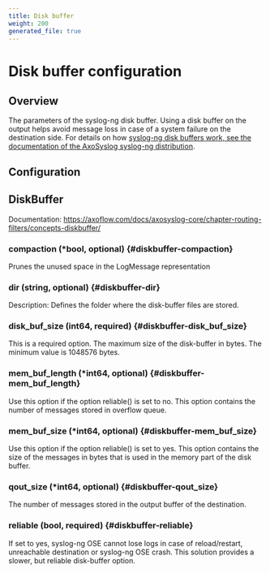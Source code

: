 ```yaml
---
title: Disk buffer
weight: 200
generated_file: true
---
```


# Disk buffer configuration
## Overview
 The parameters of the syslog-ng disk buffer. Using a disk buffer on the output helps avoid message loss in case of a system failure on the destination side.
 For details on how [syslog-ng disk buffers work, see the documentation of the AxoSyslog syslog-ng distribution](https://axoflow.com/docs/axosyslog-core/chapter-routing-filters/concepts-diskbuffer/).

## Configuration
## DiskBuffer

Documentation: https://axoflow.com/docs/axosyslog-core/chapter-routing-filters/concepts-diskbuffer/

### compaction (*bool, optional) {#diskbuffer-compaction}

Prunes the unused space in the LogMessage representation 


### dir (string, optional) {#diskbuffer-dir}

Description: Defines the folder where the disk-buffer files are stored. 


### disk_buf_size (int64, required) {#diskbuffer-disk_buf_size}

This is a required option. The maximum size of the disk-buffer in bytes. The minimum value is 1048576 bytes. 


### mem_buf_length (*int64, optional) {#diskbuffer-mem_buf_length}

Use this option if the option reliable() is set to no. This option contains the number of messages stored in overflow queue. 


### mem_buf_size (*int64, optional) {#diskbuffer-mem_buf_size}

Use this option if the option reliable() is set to yes. This option contains the size of the messages in bytes that is used in the memory part of the disk buffer. 


### qout_size (*int64, optional) {#diskbuffer-qout_size}

The number of messages stored in the output buffer of the destination. 


### reliable (bool, required) {#diskbuffer-reliable}

If set to yes, syslog-ng OSE cannot lose logs in case of reload/restart, unreachable destination or syslog-ng OSE crash. This solution provides a slower, but reliable disk-buffer option. 



